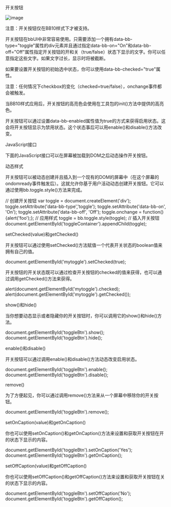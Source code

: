 开关按钮

![image](https://github.com/blackberry/bbUI.js/wiki/images/screenshots/toggleButtons.png)

注意：开关按钮仅在BB10样式下才被支持。

开关按钮在bbUI中非常容易使用。只需要添加一个拥有data-bb-type="toggle"属性的div元素并且通过指定data-bb-on="On"和data-bb-off="Off"属性指定开关按钮的开和关（true/false）状态下显示的文字。你可以任意指定这些文字。如果文字过长，显示时将被截断。

如果要设置开关按钮的初始选中状态，你可以使用data-bb-checked="true"属性。


<div data-bb-type="toggle" data-bb-checked="true" data-bb-on="Yes" data-bb-off="No" onchange="doSomething(this)"></div>
<div data-bb-type="toggle" data-bb-on="On" data-bb-off="Off" onchange="doSomething(this)"></div>
<div data-bb-type="toggle" data-bb-on="Yes" data-bb-off="No" onchange="doSomething(this)"></div>

注意：任何情况下checkbox的变化（checked=true/false），onchange事件都会被触发。

当BB10样式应用后，开关按钮的高亮色会使用在工具包的init()方法中提供的高亮色。

开关按钮可以通过设置data-bb-enabled属性值为true的方式来获得启用状态。这会将开关按钮显示为禁用状态。这个状态事后可以用enable()和disable()方法改变。

<div data-bb-type="toggle" data-bb-on="Yes" data-bb-off="No" data-bb-disabled="true"></div>

JavaScript接口

下面的JavaScript接口可以在屏幕被加载到DOM之后动态操作开关按钮。

动态样式

开关按钮可以被动态创建并且插入到一个现有的DOM的屏幕中（在这个屏幕的ondomready事件触发后）。这就允许你基于用户活动动态创建开关按钮。它可以通过使用bb.toggle.style()方法来完成。

// 创建开关按钮
var toggle = document.createElement('div');
toggle.setAttribute('data-bb-type','toggle');
toggle.setAttribute('data-bb-on', 'On');
toggle.setAttribute('data-bb-off', 'Off');
toggle.onchange = function() {alert('foo');};
// 应用样式
toggle = bb.toggle.style(toggle);
// 插入开关按钮
document.getElementById('toggleContainer').appendChild(toggle);

setChecked(value)和getChecked()

开关按钮可以通过使用setChecked()方法赋值一个代表开关状态的boolean值来拥有自己的值。

document.getElementById('mytoggle').setChecked(true);

开关按钮的开关状态既可以通过检查开关按钮的checked的值来获得，也可以通过调用getChecked()方法来获得。

alert(document.getElementById('mytoggle').checked);
alert(document.getElementById('mytoggle').getChecked());


show()和hide()

当你想要动态显示或者隐藏你的开关按钮时，你可以调用它的show()和hide()方法。

document.getElementById('toggleBtn').show();
document.getElementById('toggleBtn').hide();

enable()和disable()

开关按钮可以通过调用enable()和disable()方法动态改变启用状态。

document.getElementById('toggleBtn').enable();
document.getElementById('toggleBtn').disable();

remove()

为了方便起见，你可以通过调用remove()方法来从一个屏幕中移除你的开关按钮。

document.getElementById('toggleBtn').remove();

setOnCaption(value)和getOnCaption()

你也可以使用setOnCaption()和getOnCaption()方法来设置和获取开关按钮在开的状态下显示的内容。

document.getElementById('toggleBtn').setOnCaption('Yes');
document.getElementById('toggleBtn').getOnCaption();

setOffCaption(value)和getOffCaption()

你也可以使用setOffCaption()和getOffCaption()方法来设置和获取开关按钮在关的状态下显示的内容。

document.getElementById('toggleBtn').setOffCaption('No');
document.getElementById('toggleBtn').getOffCaption();
